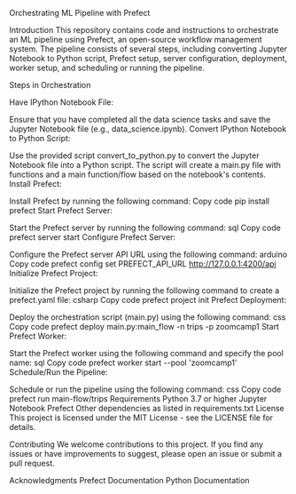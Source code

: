 Orchestrating ML Pipeline with Prefect

Introduction
This repository contains code and instructions to orchestrate an ML pipeline using Prefect, an open-source workflow management system. The pipeline consists of several steps, including converting Jupyter Notebook to Python script, Prefect setup, server configuration, deployment, worker setup, and scheduling or running the pipeline.

Steps in Orchestration

Have IPython Notebook File:

Ensure that you have completed all the data science tasks and save the Jupyter Notebook file (e.g., data_science.ipynb).
Convert IPython Notebook to Python Script:

Use the provided script convert_to_python.py to convert the Jupyter Notebook file into a Python script. The script will create a main.py file with functions and a main function/flow based on the notebook's contents.
Install Prefect:

Install Prefect by running the following command:
Copy code
pip install prefect
Start Prefect Server:

Start the Prefect server by running the following command:
sql
Copy code
prefect server start
Configure Prefect Server:

Configure the Prefect server API URL using the following command:
arduino
Copy code
prefect config set PREFECT_API_URL http://127.0.0.1:4200/api
Initialize Prefect Project:

Initialize the Prefect project by running the following command to create a prefect.yaml file:
csharp
Copy code
prefect project init
Prefect Deployment:

Deploy the orchestration script (main.py) using the following command:
css
Copy code
prefect deploy main.py:main_flow -n trips -p zoomcamp1
Start Prefect Worker:

Start the Prefect worker using the following command and specify the pool name:
sql
Copy code
prefect worker start --pool 'zoomcamp1'
Schedule/Run the Pipeline:

Schedule or run the pipeline using the following command:
css
Copy code
prefect run main-flow/trips
Requirements
Python 3.7 or higher
Jupyter Notebook
Prefect
Other dependencies as listed in requirements.txt
License
This project is licensed under the MIT License - see the LICENSE file for details.

Contributing
We welcome contributions to this project. If you find any issues or have improvements to suggest, please open an issue or submit a pull request.

Acknowledgments
Prefect Documentation
Python Documentation
